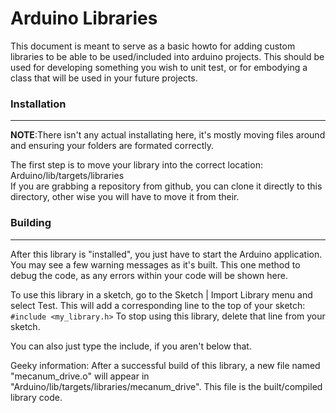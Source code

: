 # Arduino Libraries  
This document is meant to serve as a basic howto for adding custom libraries to be able to be used/included into arduino projects. This should be used for developing something you wish to unit test, or for embodying a class that will be used in your future projects. 

### Installation
--------------------------------------------------------------------------------

**NOTE**:There isn't any actual installating here, it's mostly moving files around and ensuring your folders are formated correctly.  

The first step is to move your library into the correct location: Arduino/lib/targets/libraries   
If you are grabbing a repository from github, you can clone it directly to this directory, other wise you will have to move it from their.  


### Building
--------------------------------------------------------------------------------

After this library is "installed", you just have to start the Arduino application.
You may see a few warning messages as it's built. This one method to debug the code, as any errors within your code will be shown here.

To use this library in a sketch, go to the Sketch | Import Library menu and
select Test.  This will add a corresponding line to the top of your sketch:
`#include <my_library.h>`
To stop using this library, delete that line from your sketch. 

You can also just type the include, if you aren't below that.

Geeky information:
After a successful build of this library, a new file named "mecanum_drive.o" will appear
in "Arduino/lib/targets/libraries/mecanum_drive". This file is the built/compiled library
code.